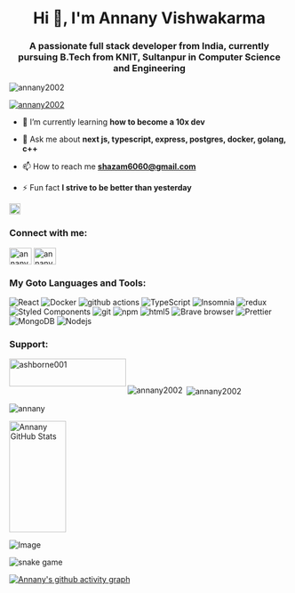 <h1 align="center">Hi 👋, I'm Annany Vishwakarma</h1>
<h3 align="center">A passionate full stack developer from India, currently pursuing B.Tech from KNIT, Sultanpur in Computer Science and Engineering</h3>

<p align="left"> <img src="https://komarev.com/ghpvc/?username=annany2002&label=Profile%20views&color=0e75b6&style=flat" alt="annany2002" /> </p>

<p align="left"> <a href="https://github.com/ryo-ma/github-profile-trophy"><img src="https://github-profile-trophy.vercel.app/?username=Annany2002&theme=monokai" alt="annany2002" /></a> </p>

- 🌱 I’m currently learning **how to become a 10x dev**

- 💬 Ask me about **next js, typescript, express, postgres, docker, golang, c++**

- 📫 How to reach me **shazam6060@gmail.com**

- ⚡ Fun fact **I strive to be better than yesterday**

[<img src="https://api.gitsponsors.com/api/badge/img?id=651191459" height="20" align="center">](https://api.gitsponsors.com/api/badge/link?p=yvDqLVhQk268saY9xBJKjhMSJeet3DCeFHggoFyGpssf2xv6eOAS1FXalkL45n3j)

<h3 align="left">Connect with me:</h3>
<p align="left">
<a href="https://twitter.com/annanyvishwaka1" target="blank"><img align="center" src="https://raw.githubusercontent.com/rahuldkjain/github-profile-readme-generator/master/src/images/icons/Social/twitter.svg" alt="annanyvishwaka1" height="30" width="40" /></a>
<a href="https://linkedin.com/in/annany-vishwakarma-29b727232" target="blank"><img align="center" src="https://raw.githubusercontent.com/rahuldkjain/github-profile-readme-generator/master/src/images/icons/Social/linked-in-alt.svg" alt="annany-vishwakarma-29b727232" height="30" width="40" /></a>
</p>

<h3 align="left">My Goto Languages and Tools:</h3>
<p>
  <img alt="React" src="https://img.shields.io/badge/-React-45b8d8?style=flat-square&logo=react&logoColor=white" />
  <img alt="Docker" src="https://img.shields.io/badge/-Docker-46a2f1?style=flat-square&logo=docker&logoColor=white" />
  <img alt="github actions" src="https://img.shields.io/badge/-Github_Actions-2088FF?style=flat-square&logo=github-actions&logoColor=white" />
  <img alt="TypeScript" src="https://img.shields.io/badge/-TypeScript-007ACC?style=flat-square&logo=typescript&logoColor=white" />
  <img alt="Insomnia" src="https://img.shields.io/badge/-Insomnia-5849BE?style=flat-square&logo=insomnia&logoColor=white" />
  <img alt="redux" src="https://img.shields.io/badge/-Redux-764ABC?style=flat-square&logo=redux&logoColor=white" />
  <img alt="Styled Components" src="https://img.shields.io/badge/-Styled_Components-db7092?style=flat-square&logo=styled-components&logoColor=white" />
  <img alt="git" src="https://img.shields.io/badge/-Git-F05032?style=flat-square&logo=git&logoColor=white" />
  <img alt="npm" src="https://img.shields.io/badge/-NPM-CB3837?style=flat-square&logo=npm&logoColor=white" />
  <img alt="html5" src="https://img.shields.io/badge/-HTML5-E34F26?style=flat-square&logo=html5&logoColor=white" />
  <img alt="Brave browser" src="https://img.shields.io/badge/-Brave_Browser-FB542B?style=flat-square&logo=brave&logoColor=white" />
  <img alt="Prettier" src="https://img.shields.io/badge/-Prettier-F7B93E?style=flat-square&logo=prettier&logoColor=white" />
  <img alt="MongoDB" src="https://img.shields.io/badge/-MongoDB-13aa52?style=flat-square&logo=mongodb&logoColor=white" />
  <img alt="Nodejs" src="https://img.shields.io/badge/-Nodejs-43853d?style=flat-square&logo=Node.js&logoColor=white" />
</p>

<h3 align="left">Support:</h3>
<p><a href="https://www.buymeacoffee.com/ashborne001"> <img align="left" src="https://cdn.buymeacoffee.com/buttons/v2/default-yellow.png" height="50" width="210" alt="ashborne001" /></a></p><br><br>

<p><img align="left" src="https://github-readme-stats.vercel.app/api/top-langs?username=annany2002&show_icons=true&locale=en&layout=compact" alt="annany2002" /></p>

<p>&nbsp;<img align="center" src="https://github-readme-stats.vercel.app/api?username=annany2002&show_icons=true&locale=en" alt="annany2002" /></p>

<p><img align="center" src="https://github-readme-stats.vercel.app/api/top-langs?username=annany2002&show_icons=true&locale=en&layout=compact&theme=radical" alt="annany" /></p>

<img src="https://github-readme-stats.vercel.app/api?username=annany2002&show_icons=true&locale=en&theme=radical" alt="Annany GitHub Stats" width="45%" height="200px" />

![Image](https://github.com/user-attachments/assets/4ae8519e-b57b-4faf-a0bc-45e678eaa64c)

![snake game](https://github.com/user-attachments/assets/c1d068d4-72a8-4fa6-8bc5-ed0f6fe653f8)

[![Annany's github activity graph](https://github-readme-activity-graph.vercel.app/graph?username=Annany2002&theme=merko)](https://github.com/ashutosh00710/github-readme-activity-graph)
